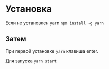 

# Установка

Если не установлен yarn `npm install -g yarn`

## Затем

При первой установке
`yarn` клавиша enter.

Для запуска `yarn start`
